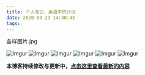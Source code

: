 ```yaml
---
title: 个人笔记，英语中的介词
date: 2020-03-23 14:30:43
tags:
---
```


各样图片.jpg

![Imgur](https://imgur.com/CIAqasS.jpg)
![Imgur](https://imgur.com/0gHZiky.jpg)
![Imgur](https://imgur.com/FORHLse.jpg)
![Imgur](https://imgur.com/4PhYZyX.jpg)
![Imgur](https://imgur.com/p8nFKmp.jpg)
![Imgur](https://imgur.com/o1xRESl.jpg)



**本博客持续修改与更新中，[点击这里查看最新的内容](http://aizigao.xyz//)**

